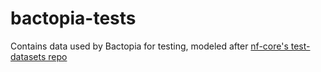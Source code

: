 # bactopia-tests
Contains data used by Bactopia for testing, modeled after [nf-core's test-datasets repo](https://github.com/nf-core/test-datasets)
